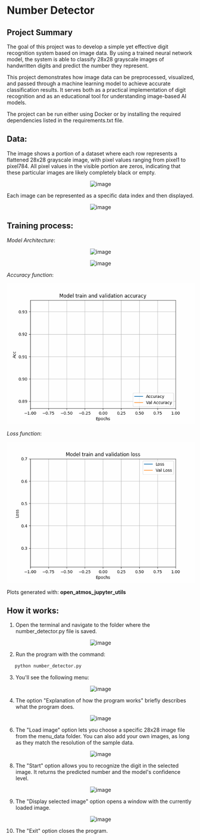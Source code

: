 # Number Detector

## Project Summary

The goal of this project was to develop a simple yet effective digit recognition system based on image data. By using a trained neural network model, the system is able to classify 28x28 grayscale images of handwritten digits and predict the number they represent.

This project demonstrates how image data can be preprocessed, visualized, and passed through a machine learning model to achieve accurate classification results. It serves both as a practical implementation of digit recognition and as an educational tool for understanding image-based AI models.

The project can be run either using Docker or by installing the required dependencies listed in the requirements.txt file.
## Data:

The image shows a portion of a dataset where each row represents a flattened 28x28 grayscale image, with pixel values ranging from pixel1 to pixel784. All pixel values in the visible portion are zeros, indicating that these particular images are likely completely black or empty.


<p align="center">
  <img src="https://github.com/user-attachments/assets/23ae7d54-964e-45b2-ad4a-854f5f00aece" alt="image">
</p>

Each image can be represented as a specific data index and then displayed.

<p align="center">
  <img src="https://github.com/user-attachments/assets/0a59580f-8bf8-41d3-8cb4-9095aa44a74d" alt="image">
</p>

## Training process:

*Model Architecture*:

<p align="center">
  <img src="https://github.com/user-attachments/assets/68f81d89-8b77-4722-99e8-6f5bb3d07604" alt="image">
</p>

<p align="center">
  <img src="https://github.com/user-attachments/assets/94acf2b1-f8be-472e-a39f-238353a48325" alt="image">
</p>

*Accuracy function*:

<p align="center">
  <img src="tmp50wlmavl.gif" alt="image">
</p>

*Loss function*:

<p align="center">
  <img src="tmpakthgjb3.gif" alt="image">
</p>


Plots generated with: **open_atmos_jupyter_utils**

## How it works:
1. Open the terminal and navigate to the folder where the number_detector.py file is saved.
<p align="center">
  <img src="https://github.com/user-attachments/assets/758bf823-1f3a-44cd-8eab-e68993b78d33" alt="image">
</p>


2. Run the program with the command:
```python
   python number_detector.py
```

3. You'll see the following menu:
<p align="center">
  <img src="https://github.com/user-attachments/assets/62b1031b-30e1-400c-bc7f-f97ef1dd9490" alt="image">
</p>


4. The option "Explanation of how the program works" briefly describes what the program does.
<p align="center">
  <img src="https://github.com/user-attachments/assets/92d6f7a5-c84e-48a9-9e8d-46dc4c13c341" alt="image">
</p>

6. The "Load image" option lets you choose a specific 28x28 image file from the menu_data folder.
You can also add your own images, as long as they match the resolution of the sample data.
<p align="center">
  <img src="https://github.com/user-attachments/assets/7df2e9bb-5235-4cd0-a2c4-17db11966adc" alt="image">
</p>



8. The "Start" option allows you to recognize the digit in the selected image.
It returns the predicted number and the model's confidence level.
<p align="center">
  <img src="https://github.com/user-attachments/assets/f5e428c5-979d-4b5d-bc09-0026bd9f4f3a" alt="image">
</p>

9. The "Display selected image" option opens a window with the currently loaded image.
<p align="center">
  <img src="https://github.com/user-attachments/assets/41d562fa-f647-4fed-a7d1-886d0ea1a3a8" alt="image">
</p>

10. The "Exit" option closes the program.

